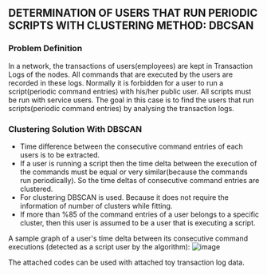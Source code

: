 ## DETERMINATION OF USERS THAT RUN PERIODIC SCRIPTS WITH CLUSTERING METHOD: DBCSAN<br>

### Problem Definition<br>
In a network, the transactions of users(employees) are kept in Transaction Logs of the nodes. All commands that are executed by the users are recorded in these logs. Normally it is forbidden for a user to run a script(periodic command entries) with his/her public user. All scripts must be run with service users. The goal in this case is to find the users that run scripts(periodic command entries) by analysing the transaction logs.<br>

### Clustering Solution With DBSCAN<br>
* Time difference between the consecutive command entries of each users is to be extracted.
* If a user is running a script then the time delta between the execution of the commands must be equal or very similar(because the commands run periodically). So the time deltas of consecutive command entries are clustered.
* For clustering DBSCAN is used. Because it does not require the information of number of clusters while fitting.
* If more than %85 of the command entries of a user belongs to a specific cluster, then this user is assumed to be a user that is executing a script.

A sample graph of a user's time delta between its consecutive command executions (detected as a script user by the algorithm):
![image](https://user-images.githubusercontent.com/44832162/147388140-bff09db5-e81e-45a0-ad38-63f7c299fa44.png)

The attached codes can be used with attached toy transaction log data.
